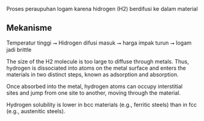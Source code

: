 Proses peraupuhan logam karena hidrogen (H2) berdifusi ke dalam material

## Mekanisme
Temperatur tinggi ⭢ Hidrogen difusi masuk ⭢ harga impak turun ⭢ logam jadi brittle

The size of the H2 molecule is too large to diffuse through metals. Thus, hydrogen is dissociated into atoms on the metal surface and enters the materials in two distinct steps, known as adsorption and absorption.

Once absorbed into the metal, hydrogen atoms can occupy interstitial sites and jump from one site to another, moving through the material.

Hydrogen solubility is lower in bcc materials (e.g., ferritic steels) than in fcc (e.g., austenitic steels).
